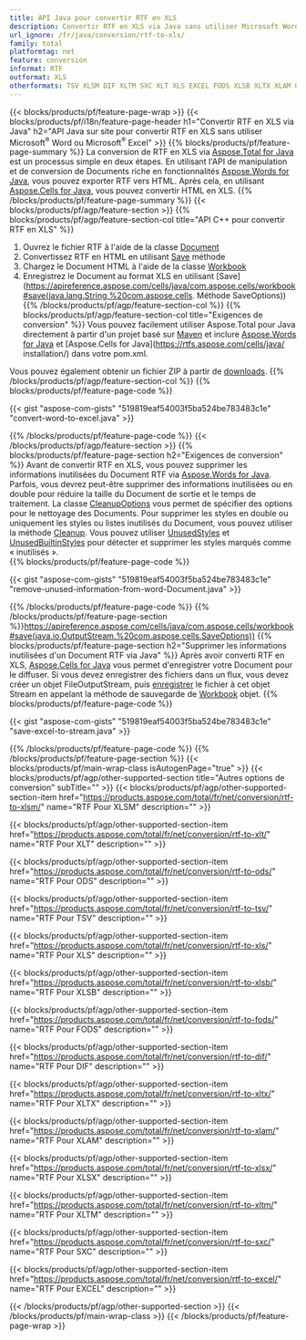```yaml
---
title: API Java pour convertir RTF en XLS
description: Convertir RTF en XLS via Java sans utiliser Microsoft Word ou Microsoft Excel
url_ignore: /fr/java/conversion/rtf-to-xls/
family: total
platformtag: net
feature: conversion
informat: RTF
outformat: XLS
otherformats: TSV XLSM DIF XLTM SXC XLT XLS EXCEL FODS XLSB XLTX XLAM ODS XLSX
---
```

{{< blocks/products/pf/feature-page-wrap >}}
{{< blocks/products/pf/i18n/feature-page-header h1="Convertir RTF en XLS via Java" h2="API Java sur site pour convertir RTF en XLS sans utiliser Microsoft<sup>&reg;</sup> Word ou Microsoft<sup>&reg;</sup> Excel" >}}
{{% blocks/products/pf/feature-page-summary %}}
La conversion de RTF en XLS via [Aspose.Total for Java](https://products.aspose.com/total/java/) est un processus simple en deux étapes. En utilisant l'API de manipulation et de conversion de Documents riche en fonctionnalités [Aspose.Words for Java](https://products.aspose.com/words/java/), vous pouvez exporter RTF vers HTML. Après cela, en utilisant [Aspose.Cells for Java](https://products.aspose.com/cells/java/), vous pouvez convertir HTML en XLS.
{{% /blocks/products/pf/feature-page-summary  %}}
{{< blocks/products/pf/agp/feature-section >}}
{{% blocks/products/pf/agp/feature-section-col title="API C++ pour convertir RTF en XLS" %}}
1. Ouvrez le fichier RTF à l'aide de la classe [Document](https://apireference.aspose.com/words/java/com.aspose.words/Document)
2. Convertissez RTF en HTML en utilisant [Save](https://apireference.aspose.com/words/java/com.aspose.words/Document#save(java.lang.String,com.aspose.words.SaveOptions) ) méthode
3. Chargez le Document HTML à l'aide de la classe [Workbook](https://apireference.aspose.com/cells/java/com.aspose.cells/Workbook)
4. Enregistrez le Document au format XLS en utilisant [Save](https://apireference.aspose.com/cells/java/com.aspose.cells/workbook#save(java.lang.String,%20com.aspose.cells. Méthode SaveOptions))
{{% /blocks/products/pf/agp/feature-section-col %}}
{{% blocks/products/pf/agp/feature-section-col title="Exigences de conversion" %}}
Vous pouvez facilement utiliser Aspose.Total pour Java directement à partir d'un projet basé sur [Maven](https://repository.aspose.com/webapp/#/artifacts/browse/tree/General/repo/com/aspose/aspose-total) et inclure [Aspose.Words for Java](https://rtfs.aspose.com/words/java/installation/) et [Aspose.Cells for Java](https://rtfs.aspose.com/cells/java/ installation/) dans votre pom.xml.

Vous pouvez également obtenir un fichier ZIP à partir de [downloads](https://downloads.aspose.com/total/java).
{{% /blocks/products/pf/agp/feature-section-col %}}
{{% blocks/products/pf/feature-page-code %}}

{{< gist "aspose-com-gists" "519819eaf54003f5ba524be783483c1e" "convert-word-to-excel.java" >}}


{{% /blocks/products/pf/feature-page-code %}}
{{< /blocks/products/pf/agp/feature-section >}}
{{% blocks/products/pf/feature-page-section  h2="Exigences de conversion" %}}
Avant de convertir RTF en XLS, vous pouvez supprimer les informations inutilisées du Document RTF via [Aspose.Words for Java](https://products.aspose.com/words/java/). Parfois, vous devrez peut-être supprimer des informations inutilisées ou en double pour réduire la taille du Document de sortie et le temps de traitement. La classe [CleanupOptions](https://apireference.aspose.com/words/java/com.aspose.words/CleanupOptions) vous permet de spécifier des options pour le nettoyage des Documents. Pour supprimer les styles en double ou uniquement les styles ou listes inutilisés du Document, vous pouvez utiliser la méthode [Cleanup](https://apireference.aspose.com/words/java/com.aspose.words/Document#cleanup()). Vous pouvez utiliser [UnusedStyles](https://apireference.aspose.com/words/java/com.aspose.words/cleanupoptions#UnusedStyles) et [UnusedBuiltinStyles](https://apireference.aspose.com/words/java/com.aspose.words/cleanupoptions#UnusedBuiltinStyles) pour détecter et supprimer les styles marqués comme « inutilisés ».  
{{% blocks/products/pf/feature-page-code %}}

{{< gist "aspose-com-gists" "519819eaf54003f5ba524be783483c1e" "remove-unused-information-from-word-Document.java" >}}

{{% /blocks/products/pf/feature-page-code  %}}
{{% /blocks/products/pf/feature-page-section %}}https://apireference.aspose.com/cells/java/com.aspose.cells/workbook#save(java.io.OutputStream.%20com.aspose.cells.SaveOptions))
{{% blocks/products/pf/feature-page-section  h2="Supprimer les informations inutilisées d'un Document RTF via Java" %}}
Après avoir converti RTF en XLS, [Aspose.Cells for Java](https://products.aspose.com/cells/java/) vous permet d'enregistrer votre Document pour le diffuser. Si vous devez enregistrer des fichiers dans un flux, vous devez créer un objet FileOutputStream, puis [enregistrer](https://apireference.aspose.com/cells/java/com.aspose.cells/workbook#save(java.io.OutputStream.%20com.aspose.cells.SaveOptions)) le fichier à cet objet Stream en appelant la méthode de sauvegarde de [Workbook](https://apireference.aspose.com/cells/java/com.aspose.cells/Workbook) objet. 
{{% blocks/products/pf/feature-page-code %}}

{{< gist "aspose-com-gists" "519819eaf54003f5ba524be783483c1e" "save-excel-to-stream.java" >}}

{{% /blocks/products/pf/feature-page-code  %}}
{{% /blocks/products/pf/feature-page-section %}}
{{< blocks/products/pf/main-wrap-class isAutogenPage="true" >}}
{{< blocks/products/pf/agp/other-supported-section title="Autres options de conversion" subTitle="" >}}
{{< blocks/products/pf/agp/other-supported-section-item href="https://products.aspose.com/total/fr/net/conversion/rtf-to-xlsm/" name="RTF Pour XLSM" description="" >}}

{{< blocks/products/pf/agp/other-supported-section-item href="https://products.aspose.com/total/fr/net/conversion/rtf-to-xlt/" name="RTF Pour XLT" description="" >}}

{{< blocks/products/pf/agp/other-supported-section-item href="https://products.aspose.com/total/fr/net/conversion/rtf-to-ods/" name="RTF Pour ODS" description="" >}}

{{< blocks/products/pf/agp/other-supported-section-item href="https://products.aspose.com/total/fr/net/conversion/rtf-to-tsv/" name="RTF Pour TSV" description="" >}}

{{< blocks/products/pf/agp/other-supported-section-item href="https://products.aspose.com/total/fr/net/conversion/rtf-to-xls/" name="RTF Pour XLS" description="" >}}

{{< blocks/products/pf/agp/other-supported-section-item href="https://products.aspose.com/total/fr/net/conversion/rtf-to-xlsb/" name="RTF Pour XLSB" description="" >}}

{{< blocks/products/pf/agp/other-supported-section-item href="https://products.aspose.com/total/fr/net/conversion/rtf-to-fods/" name="RTF Pour FODS" description="" >}}

{{< blocks/products/pf/agp/other-supported-section-item href="https://products.aspose.com/total/fr/net/conversion/rtf-to-dif/" name="RTF Pour DIF" description="" >}}

{{< blocks/products/pf/agp/other-supported-section-item href="https://products.aspose.com/total/fr/net/conversion/rtf-to-xltx/" name="RTF Pour XLTX" description="" >}}

{{< blocks/products/pf/agp/other-supported-section-item href="https://products.aspose.com/total/fr/net/conversion/rtf-to-xlam/" name="RTF Pour XLAM" description="" >}}

{{< blocks/products/pf/agp/other-supported-section-item href="https://products.aspose.com/total/fr/net/conversion/rtf-to-xlsx/" name="RTF Pour XLSX" description="" >}}

{{< blocks/products/pf/agp/other-supported-section-item href="https://products.aspose.com/total/fr/net/conversion/rtf-to-xltm/" name="RTF Pour XLTM" description="" >}}

{{< blocks/products/pf/agp/other-supported-section-item href="https://products.aspose.com/total/fr/net/conversion/rtf-to-sxc/" name="RTF Pour SXC" description="" >}}

{{< blocks/products/pf/agp/other-supported-section-item href="https://products.aspose.com/total/fr/net/conversion/rtf-to-excel/" name="RTF Pour EXCEL" description="" >}}


{{< /blocks/products/pf/agp/other-supported-section >}}
{{< /blocks/products/pf/main-wrap-class >}}
{{< /blocks/products/pf/feature-page-wrap >}}